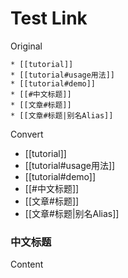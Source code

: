 # Test Link

Original

```
* [[tutorial]]
* [[tutorial#usage用法]]
* [[tutorial#demo]]
* [[#中文标题]]
* [[文章#标题]]
* [[文章#标题|别名Alias]]
```
Convert

* [[tutorial]]
* [[tutorial#usage用法]]
* [[tutorial#demo]]
* [[#中文标题]]
* [[文章#标题]]
* [[文章#标题|别名Alias]]

### 中文标题

Content
